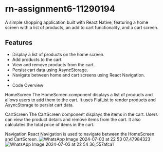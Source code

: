 # rn-assignment6-11290194
A simple shopping application built with React Native, featuring a home screen with a list of products, an add to cart functionality, and a cart screen.

## Features

- Display a list of products on the home screen.
- Add products to the cart.
- View and remove products from the cart.
- Persist cart data using AsyncStorage.
- Navigate between home and cart screens using React Navigation.
- 
- Code Overview
  
HomeScreen
The HomeScreen component displays a list of products and allows users to add them to the cart. It uses FlatList to render products and AsyncStorage to persist cart data.

CartScreen
The CartScreen component displays the items in the cart. Users can view the product details and remove items from the cart. It also calculates the total price of items in the cart.

Navigation
React Navigation is used to navigate between the HomeScreen and CartScreen.
![WhatsApp Image 2024-07-03 at 22 53 07_47984323](https://github.com/Quaci-Perry/rn-assignment6-11290194/assets/170188245/2fdc8646-d036-4082-8014-881c02942699)
![WhatsApp Image 2024-07-03 at 22 54 36_557afca1](https://github.com/Quaci-Perry/rn-assignment6-11290194/assets/170188245/424bfef1-0c64-454f-bed3-28f54a8c0500)


